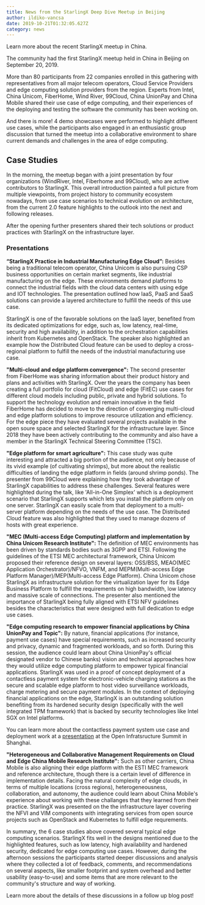 ```yaml
---
title: News from the StarlingX Deep Dive Meetup in Beijing
author: ildiko-vancsa
date: 2019-10-21T01:32:05.627Z
category: news
---
```


Learn more about the recent StarlingX meetup in China. <!-- more -->

The community had the first StarlingX meetup held in China in Beijing on September 20, 2019.

More than 80 participants from 22 companies enrolled in this gathering with representatives from all major telecom operators, Cloud Service Providers and edge computing solution providers from the region. Experts from Intel, China Unicom, FiberHome, Wind River, 99Cloud, China UnionPay and China Mobile shared their use case of edge computing, and their experiences of the deploying and testing the software the community has been working on.

And there is more! 4 demo showcases were performed to highlight different use cases, while the participants also engaged in an enthusiastic group discussion that turned the meetup into a collaborative environment to share current demands and challenges in the area of edge computing.

## Case Studies

In the morning, the meetup began with a joint presentation by four organizations (WindRiver, Intel, Fiberhome and 99Cloud), who are active contributors to StarlingX. This overall introduction painted a full picture from multiple viewpoints, from project history to community ecosystem nowadays, from use case scenarios to technical evolution on architecture, from the current 2.0 feature highlights to the outlook into the next and following releases.

After the opening further presenters shared their tech solutions or product practices with StarlingX on the infrastructure layer.

### Presentations

**“StarlingX Practice in Industrial Manufacturing Edge Cloud”:**
Besides being a traditional telecom operator, China Unicom is also pursuing CSP business opportunities on certain market segments, like industrial manufacturing on the edge. These environments demand platforms to connect the industrial fields with the cloud data centers with using edge and IOT technologies. The presentation outlined how IaaS, PaaS and SaaS solutions can provide a layered architecture to fulfill the needs of this use case.

StarlingX is one of the favorable solutions on the IaaS layer, benefited from its dedicated optimizations for edge, such as, low latency, real-time, security and high availability, in addition to the orchestration capabilities inherit from Kubernetes and OpenStack. The speaker also highlighted an example how the Distributed Cloud feature can be used to deploy a cross-regional platform to fulfill the needs of the industrial manufacturing use case.

**"Multi-cloud and edge platform convergence":**
The second presenter from FiberHome was sharing information about their product history and plans and activities with StarlingX. Over the years the company has been creating a full portfolio for cloud (FitCloud) and edge (FitEC) use cases for different cloud models including public, private and hybrid solutions. To support the technology evolution and remain innovative in the field FiberHome has decided to move to the direction of converging multi-cloud and edge platform solutions to improve resource utilization and efficiency. For the edge piece they have evaluated several projects available in the open soure space and selected StarlingX for the infrastructure layer. Since 2018 they have been actively contributing to the community and also have a member in the StarlingX Technical Steering Committee (TSC).

**"Edge platform for smart agriculture":**
This case study was quite interesting and attracted a big portion of the audience, not only because of its vivid example (of cultivating shrimps), but more about the realistic difficulties of landing the edge platform in fields (around shrimp ponds). The presenter from 99Cloud were explaining how they took advantage of StarlingX capabilities to address these challenges. Several features were highlighted during the talk, like 'All-in-One Simplex' which is a deployment scenario that StarlingX supports which lets you install the platform only on one server. StarlingX can easily scale from that deployment to a multi-server platform depending on the needs of the use case. The Distributed Cloud feature was also highlighted that they used to manage dozens of hosts with great experience.

**"MEC (Multi-access Edge Computing) platform and implementation by China Unicom Research Institute":**
The definition of MEC environments has been driven by standards bodies such as 3GPP and ETSI. Following the guidelines of the ETSI MEC architectural framework, China Unicom proposed their reference design on several layers: OSS/BSS, MEAO(MEC Application Orchestrator)/NFVO, VNFM, and MEPM(Multi-access Edge Platform Manager)/MEP(Multi-access Edge Platform). China Unicom chose StarlingX as infrastructure solution for the virtualization layer for its Edge Business Platform to fulfill the requirements on high bandwidth, low latency and massive scale of connections. The presenter also mentioned the importance of StarlingX being fully aligned with ETSI NFV guidelines besides the characteristics that were designed with full dedication to edge use cases. 

**"Edge computing research to empower financial applications by China UnionPay and Topic":**
By nature, financial applications (for instance, payment use cases) have special requirements, such as increased security and privacy, dynamic and fragmented workloads, and so forth. During this session, the audience could learn about China UnionPay's official designated vendor to Chinese banks) vision and technical approaches how they would utilize edge computing platform to empower typical financial applications. StarlingX was used in a proof of concept deployment of a contactless payment system for electronic-vehicle charging stations as the secure and scalable edge platform to host video surveillance workloads, charge metering and secure payment modules. In the context of deploying financial applications on the edge, StarlingX is an outstanding solution benefiting from its hardened security design (specifically with the well integrated TPM framework) that is backed by security technologies like Intel SGX on Intel platforms.

You can learn more about the contactless payment system use case and deployment work at a [presentation](https://www.openstack.org/summit/shanghai-2019/summit-schedule/events/23945/secured-edge-infrastructure-for-contactless-payment-system) at the Open Infratsructure Summit in Shanghai.

**"Heterogeneous and Collaborative Management Requirements on Cloud and Edge China Mobile Research Institute":**
Such as other carriers, China Mobile is also aligning their edge platform with the ESTI MEC framework and reference architecture, though there is a certain level of difference in implementation details. Facing the natural complexity of edge clouds, in terms of multiple locations (cross regions), heterogeneousness, collaboration, and autonomy, the audience could learn about China Mobile's experience about working with these challanges that they learned from their practice. StarlingX was presented on the the infrastructure layer covering the NFVI and VIM components with integrating services from open source projects such as OpenStack and Kubernetes to fulfill edge requrements.

In summary, the 6 case studies above covered several typical edge computing scenarios. StarlingX fits well in the designs mentioned due to the highlighted features, such as low latency, high availability and hardened security, dedicated for edge computing use cases. However, during the afternoon sessions the participants started deeper discussions and analysis where they collected a lot of feedback, comments, and recommendations on several aspects, like smaller footprint and system overhead and better usability (easy-to-use) and some items that are more relevant to the community's structure and way of working.

Learn more about the details of these discussions in a follow up blog post!
